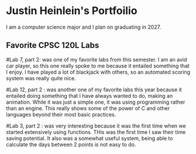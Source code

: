 # Justin Heinlein's Portfoilio


I am a computer science major and I plan on graduating in 2027.


## Favorite CPSC 120L Labs


#Lab 7, part 2:
 was one of my favorite labs from this semester. I am an avid car player, so this one really spoke to me because it entailed something that I enjoy. I have played a lot of blackjack with others, so an automated scoring system was really quite nice.

#Lab 12, part 2 :
was another one of my favorite labs this year because it entailed doing something that I have always wanted to do, making an animation. While it was just a simple one, it was using programming rather than an engine. This really shows some of the power of C and other languages beyond their most basic practices.

#Lab 3, part 2 :
was very interesting because it was the first time when we started extensively using functions. THis was the first time I saw their time saving potential. It also was a somewhat useful system, being able to calculate the days between 2 points is not easy to do.
